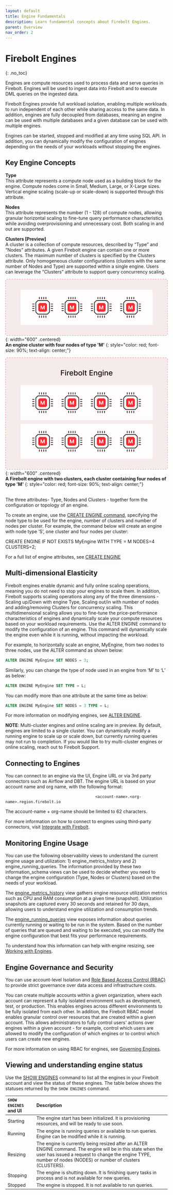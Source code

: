 ```yaml
---
layout: default
title: Engine Fundamentals
description: Learn fundamental concepts about Firebolt Engines.
parent: Overview
nav_order: 2
---
```


# Firebolt Engines
{: .no_toc}

 Engines are compute resources used to process data and serve queries in Firebolt. Engines will be used to ingest data into Firebolt and to execute DML queries on the ingested data. 

Firebolt Engines provide full workload isolation, enabling multiple workloads to run independent of each other while sharing access to the same data. In addition, engines are fully decoupled from databases, meaning an engine can be used with multiple databases and a given database can be used with multiple engines.

 Engines can be started, stopped and modified at any time using SQL API. In addition, you can dynamically modify the configuration of engines depending on the needs of your workloads without stopping the engines.


## Key Engine Concepts

**Type** <br />
This attribute represents a compute node used as a building block for the engine. Compute nodes come in Small, Medium, Large, or X-Large sizes. Vertical engine scaling (scale-up or scale-down) is supported through this attribute.

**Nodes** <br />
This attribute represents the number (1 - 128) of compute nodes, allowing granular horizontal scaling to fine-tune query performance characteristics while avoiding overprovisioning and unnecessary cost. Both scaling in and out are supported.

**Clusters [Preview]** <br />
A cluster is a collection of compute resources, described by “Type” and “Nodes” attributes. A given Firebolt engine can contain one or more clusters. The maximum number of clusters is specified by the Clusters attribute. Only homogeneous cluster configurations (clusters with the same number of Nodes and Type) are supported within a single engine. Users can leverage the “Clusters” attribute to support query concurrency scaling.

![An engine cluster in Firebolt](../assets/images/engine_cluster_type_M.png){: width="600" .centered}
 <br /> **An engine cluster with four nodes of type 'M'** 
 {: style="color: red; font-size: 90%; text-align: center;"}


![A Firebolt engine with two clusters, each cluster containing four nodes of type 'M'](../assets/images/Engine_two_clusters_type_M.png){: width="600" .centered}
 <br /> **A Firebolt engine with two clusters, each cluster containing four nodes of type 'M'** 
 {: style="color: red; font-size: 90%; text-align: center;"}

<br />
The three attributes-  Type, Nodes and Clusters - together form the configuration or topology of an engine.

To create an engine, use the [CREATE ENGINE command](../sql_reference/commands/engines/create-engine.md), specifying the node type to be used for the engine, number of clusters and number of nodes per cluster. For example, the command below will create an engine with node type ‘S’,  one cluster and four nodes per cluster:

CREATE ENGINE IF NOT EXISTS MyEngine WITH
TYPE = M NODES=4 CLUSTERS=2;

For a full list of engine attributes, see [CREATE ENGINE](../sql_reference/commands/engines/create-engine.md)


## Multi-dimensional Elasticity
Firebolt engines enable dynamic and fully online scaling operations, meaning you do not need to stop your engines to scale them. In addition, Firebolt supports scaling operations  along any of the three dimensions - Scaling up/Down with engine Type, Scaling out/in with number of nodes and adding/removing Clusters for concurrency scaling. This multidimensional scaling allows you to fine-tune the price-performance characteristics of engines and dynamically scale your compute resources based on your workload requirements. 
Use the ALTER ENGINE command to modify the configuration of an engine. This command will dynamically scale the engine even while it is running, without impacting the workload. 

For example, to horizontally scale an engine, MyEngine, from two nodes to three nodes, use the ALTER command as shown below:

```sql
ALTER ENGINE MyEngine SET NODES = 3;
```

Similarly, you can change the type of node used in an engine from ‘M’ to ‘L’ as below:

```sql
ALTER ENGINE MyEngine SET TYPE = L;
```

You can modify more than one attribute at the same time as below:

```sql
ALTER ENGINE MyEngine SET NODES = 3 TYPE = L;
```

For more information on modifying engines, see [ALTER ENGINE](../sql_reference/commands/engines/alter-engine.md).

**NOTE**: Multi-cluster engines and online scaling are in preview. By default, engines are limited to a single cluster. You can dynamically modify a running engine to scale up or scale down, but currently running queries may not run to completion. If you would like to try multi-cluster engines or online scaling, reach out to Firebolt Support.


## Connecting to Engines
You can connect to an engine via the UI, Engine URL or via 3rd party connectors such as Airflow and DBT. The engine URL is based on your account name and org name, with the following format:

                                           <account-name>.<org-name>.region.firebolt.io 

The account-name + org-name should be limited to 62 characters.

For more information on how to connect to engines using third-party connectors, visit [Integrate with Firebolt](../Guides/integrations/integrations.md).


## Monitoring Engine Usage
You can use the following observability views to understand the current engine usage and utilization:  1) engine_metrics_history and 2) engine_running_queries. The information provided by these two information_schema views can be used to decide whether you need to change the engine configuration (Type, Nodes or Clusters) based on the needs of your workload.

The [engine_metrics_history](../sql_reference/information-schema/engine-metrics-history.md) view gathers engine resource utilization metrics such as CPU and RAM consumption at a given time (snapshot). Utilization snapshots are captured every 30 seconds and retained for 30 days, allowing users to understand engine utilization and consumption trends. 

The [engine_running_queries](../sql_reference/information-schema/engine-running-queries.md) view exposes information about queries currently running or waiting to be run in the system.  Based on the number of queries that are queued and waiting to be executed, you can modify the engine configuration that best fits your performance requirements.

To understand how this information can help with engine resizing, see [Working with Engines](../Guides/working-with-engines/sizing-engines.md).


## Engine Governance and Security
You can use account-level Isolation and [Role Based Access Control (RBAC)](../Guides/security/rbac.md)  to provide strict governance over data access and infrastructure costs.

You can create multiple accounts within a given organization, where each account can represent a fully isolated environment such as development, test, or production. This enables engines across different environments to be fully isolated from each other. In addition, the Firebolt RBAC model enables granular control over resources that are created within a given account. This allows administrators to fully control users' actions over engines within a given account - for example, control which users are allowed to modify the configuration of which engines or to control which users can create new engines. 

For more information on using RBAC for engines, see [Governing Engines](../Guides/working-with-engines/rbac-for-engines.md). 

## Viewing and understanding engine status
Use the [SHOW ENGINES](../sql_reference/commands/metadata/show-engines.md) command to list all the engines in your Firebolt account and view the status of these engines. The table below shows the statuses returned by the `SHOW ENGINES` command.

| `SHOW ENGINES` and UI |   Description                    |      
| :-------------------- | :------------------------------- | 
| Starting              | The engine start has been initialized. It is provisioning resources, and will be ready to use soon.   |
| Running               | The engine is running queries or available to run queries. Engine can be modified while it is running.|
| Resizing              | The engine is currently being resized after an ALTER ENGINE command. The engine will be in this state when the   user has issued a request to change the engine TYPE, number of nodes (NODES) or number of clusters (CLUSTERS).
| Stopping              | The engine is shutting down. It is finishing query tasks in process and is not available for new queries. |
| Stopped               | The engine is stopped. It is not available to run queries. |



